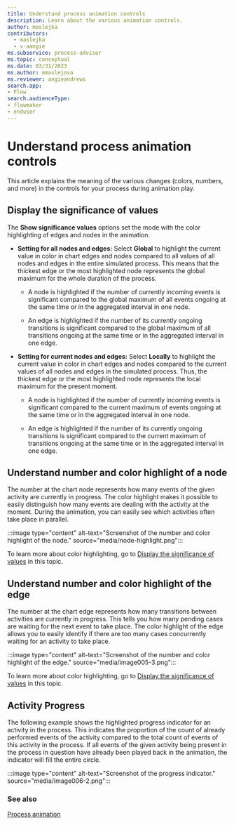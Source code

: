 ```yaml
---
title: Understand process animation controls
description: Learn about the various animation controls.
author: maslejka
contributors:
  - maslejka
  - v-aangie
ms.subservice: process-advisor
ms.topic: conceptual
ms.date: 03/31/2023
ms.author: mmaslejova
ms.reviewer: angieandrews
search.app:
- Flow
search.audienceType:
- flowmaker
- enduser
---
```


# Understand process animation controls

This article explains the meaning of the various changes (colors, numbers, and more) in the controls for your process during animation play.

## Display the significance of values

The **Show significance values** options set the mode with the color highlighting of edges and nodes in the animation.

- **Setting for all nodes and edges:** Select **Global** to highlight the current value in color in chart edges and nodes compared to all values of all nodes and edges in the entire simulated process. This means that the thickest edge or the most highlighted node represents the global maximum for the whole duration of the process.

    - A node is highlighted if the number of currently incoming events is significant compared to the global maximum of all events ongoing at the same time or in the aggregated interval in one node.

    - An edge is highlighted if the number of its currently ongoing transitions is significant compared to the global maximum of all transitions ongoing at the same time or in the aggregated interval in one edge.

- **Setting for current nodes and edges:** Select **Locally**  to highlight the current value in color in chart edges and nodes compared to the current values of all nodes and edges in the simulated process. Thus, the thickest edge or the most highlighted node represents the local maximum for the present moment.

    - A node is highlighted if the number of currently incoming events is significant compared to the current maximum of events ongoing at the same time or in the aggregated interval in one node.

    - An edge is highlighted if the number of its currently ongoing transitions is significant compared to the current maximum of transitions ongoing at the same time or in the aggregated interval in one edge.

## Understand number and color highlight of a node

The number at the chart node represents how many events of the given activity are currently in progress. The color highlight makes it possible to easily distinguish how many events are dealing with the activity at the moment. During the animation, you can easily see which activities often take place in parallel.

:::image type="content" alt-text="Screenshot of the number and color highlight of the node." source="media/node-highlight.png":::

To learn more about color highlighting, go to [Display the significance of values](#display-the-significance-of-values) in this topic.

## Understand number and color highlight of the edge

The number at the chart edge represents how many transitions between activities are currently in progress. This tells you how many pending cases are waiting for the next event to take place. The color highlight of the edge allows you to easily identify if there are too many cases concurrently waiting for an activity to take place.

:::image type="content" alt-text="Screenshot of the number and color highlight of the edge." source="media/image005-3.png":::

To learn more about color highlighting, go to [Display the significance of values](#display-the-significance-of-values) in this topic.

## Activity Progress

The following example shows the highlighted progress indicator for an activity in the process. This indicates the proportion of the count of already performed events of the activity compared to the total count of events of this activity in the process. If all events of the given activity being present in the process in question have already been played back in the animation, the indicator will fill the entire circle.

:::image type="content" alt-text="Screenshot of the progress indicator." source="media/image006-2.png":::

<!-- remove
:::image type="content" alt-text="Screenshot of the aggregated animation level." source="media/image003-8.png"::: -->

### See also

[Process animation](process-animation.md)